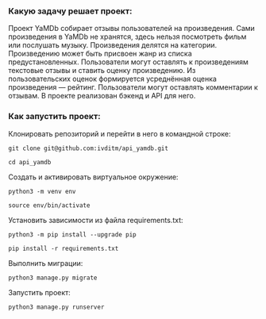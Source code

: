### Какую задачу решает проект:

Проект YaMDb собирает отзывы пользователей на произведения. Сами произведения в YaMDb не хранятся, здесь нельзя посмотреть фильм или послушать музыку.
Произведения делятся на категории. Произведению может быть присвоен жанр из списка предустановленных. Пользователи могут оставлять к произведениям текстовые отзывы и ставить оценку произведению. Из пользовательских оценок формируется усреднённая оценка произведения — рейтинг. Пользователи могут оставлять комментарии к отзывам. 
В проекте реализован бэкенд и API для него.

### Как запустить проект:

Клонировать репозиторий и перейти в него в командной строке:

```
git clone git@github.com:ivditm/api_yamdb.git
```

```
cd api_yamdb
```

Cоздать и активировать виртуальное окружение:

```
python3 -m venv env
```

```
source env/bin/activate
```

Установить зависимости из файла requirements.txt:

```
python3 -m pip install --upgrade pip
```

```
pip install -r requirements.txt
```

Выполнить миграции:

```
python3 manage.py migrate
```

Запустить проект:

```
python3 manage.py runserver
```

